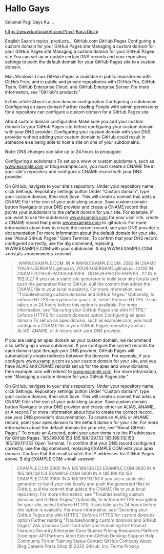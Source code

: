 # Hallo Gays

Selamat Pagi Gays Ku....


https://www.kartupaket.com/?m=1
<a href="https://www.kartupaket.com/2020/03/cara-beli-kartu-byu-telkomsel-kartu.html?m=1">Baca Disini</a>

English 
Search topics, products...
GitHub.com GitHub Pages Configuring a custom domain for your GitHub Pages site Managing a custom domain for your GitHub Pages site
Managing a custom domain for your GitHub Pages site
You can set up or update certain DNS records and your repository settings to point the default domain for your GitHub Pages site to a custom domain.

Mac
Windows
Linux
GitHub Pages is available in public repositories with GitHub Free, and in public and private repositories with GitHub Pro, GitHub Team, GitHub Enterprise Cloud, and GitHub Enterprise Server. For more information, see "GitHub's products."

In this article
About custom domain configuration
Configuring a subdomain
Configuring an apex domain
Further reading
People with admin permissions for a repository can configure a custom domain for a GitHub Pages site.

About custom domain configuration
Make sure you add your custom domain to your GitHub Pages site before configuring your custom domain with your DNS provider. Configuring your custom domain with your DNS provider without adding your custom domain to GitHub could result in someone else being able to host a site on one of your subdomains.

Note: DNS changes can take up to 24 hours to propagate.

Configuring a subdomain
To set up a www or custom subdomain, such as www.example.com or blog.example.com, you must create a CNAME file in your site's repository and configure a CNAME record with your DNS provider.

On GitHub, navigate to your site's repository.
Under your repository name, click  Settings.
Repository settings button
Under "Custom domain", type your custom domain, then click Save. This will create a commit that adds a CNAME file in the root of your publishing source.
Save custom domain button
Navigate to your DNS provider and create a CNAME record that points your subdomain to the default domain for your site. For example, if you want to use the subdomain www.example.com for your user site, create a CNAME record that points www.example.com to <user>.github.io. For more information about how to create the correct record, see your DNS provider's documentation.For more information about the default domain for your site, see "About GitHub Pages."
Open Terminal.
To confirm that your DNS record configured correctly, use the dig command, replacing WWW.EXAMPLE.COM with your subdomain.
$ dig WWW.EXAMPLE.COM +nostats +nocomments +nocmd
  > ;WWW.EXAMPLE.COM.                     IN      A
  > WWW.EXAMPLE.COM.              3592    IN      CNAME   YOUR-USERNAME.github.io.
  > YOUR-USERNAME.github.io.      43192   IN      CNAME    GITHUB-PAGES-SERVER .
  >  GITHUB-PAGES-SERVER .         22      IN      A       192.0.2.1
If you use a static site generator to build your site locally and push the generated files to GitHub, pull the commit that added the CNAME file to your local repository. For more information, see "Troubleshooting custom domains and GitHub Pages."
Optionally, to enforce HTTPS encryption for your site, select Enforce HTTPS. It can take up to 24 hours before this option is available. For more information, see "Securing your GitHub Pages site with HTTPS." Enforce HTTPS for custom domains option
Configuring an apex domain
To set up an apex domain, such as example.com, you must configure a CNAME file in your GitHub Pages repository and an ALIAS, ANAME, or A record with your DNS provider.

If you are using an apex domain as your custom domain, we recommend also setting up a www subdomain. If you configure the correct records for each domain type through your DNS provider, GitHub Pages will automatically create redirects between the domains. For example, if you configure www.example.com as your custom domain for your site, and you have ALIAS and CNAME records set up for the apex and www domains, then example.com will redirect to www.example.com. For more information, see "Managing a custom domain for your GitHub Pages site."

On GitHub, navigate to your site's repository.
Under your repository name, click  Settings.
Repository settings button
Under "Custom domain", type your custom domain, then click Save. This will create a commit that adds a CNAME file in the root of your publishing source.
Save custom domain button
Navigate to your DNS provider and create either an ALIAS, ANAME, or A record. For more information about how to create the correct record, see your DNS provider's documentation.
To create an ALIAS or ANAME record, point your apex domain to the default domain for your site. For more information about the default domain for your site, see "About GitHub Pages."
To create an A record, point your apex domain to the IP addresses for GitHub Pages.
185.199.108.153
185.199.109.153
185.199.110.153
185.199.111.153
Open Terminal.
To confirm that your DNS record configured correctly, use the dig command, replacing EXAMPLE.COM with your apex domain. Confirm that the results match the IP addresses for GitHub Pages above.
$ dig EXAMPLE.COM +noall +answer
> EXAMPLE.COM     3600    IN A     185.199.108.153
> EXAMPLE.COM     3600    IN A     185.199.109.153
> EXAMPLE.COM     3600    IN A     185.199.110.153
> EXAMPLE.COM     3600    IN A     185.199.111.153
If you use a static site generator to build your site locally and push the generated files to GitHub, pull the commit that added the CNAME file to your local repository. For more information, see "Troubleshooting custom domains and GitHub Pages."
Optionally, to enforce HTTPS encryption for your site, select Enforce HTTPS. It can take up to 24 hours before this option is available. For more information, see "Securing your GitHub Pages site with HTTPS."
Enforce HTTPS for custom domains option
Further reading
"Troubleshooting custom domains and GitHub Pages"
Ask a human
Can't find what you're looking for?
Product
Features
Security
Enterprise
Case Studies
Pricing
Resources
Platform
Developer API
Partners
Atom
Electron
GitHub Desktop
Support
Help
Community Forum
Training
Status
Contact GitHub
Company
About
Blog
Careers
Press
Shop
© 2020 GitHub, Inc.
Terms
Privacy
